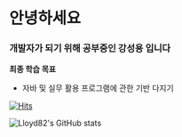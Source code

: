 # 안녕하세요
### 개발자가 되기 위해 공부중인 강성용 입니다
  
**최종 학습 목표**

+  자바 및 실무 활용 프로그램에 관한 기반 다지기

 [![Hits](https://hits.seeyoufarm.com/api/count/incr/badge.svg?url=https%3A%2F%2Fgithub.com%2FLloyd82&count_bg=%2360189A&title_bg=%232B044D&icon=&icon_color=%231080DB&title=hits&edge_flat=true)](https://hits.seeyoufarm.com)

![Lloyd82's GitHub stats](https://github-readme-stats.vercel.app/api?username=Lloyd82&show_icons=true&theme=tokyonight)
